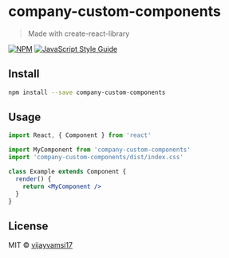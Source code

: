# company-custom-components

> Made with create-react-library

[![NPM](https://img.shields.io/npm/v/company-custom-components.svg)](https://www.npmjs.com/package/company-custom-components) [![JavaScript Style Guide](https://img.shields.io/badge/code_style-standard-brightgreen.svg)](https://standardjs.com)

## Install

```bash
npm install --save company-custom-components
```

## Usage

```jsx
import React, { Component } from 'react'

import MyComponent from 'company-custom-components'
import 'company-custom-components/dist/index.css'

class Example extends Component {
  render() {
    return <MyComponent />
  }
}
```

## License

MIT © [vijayvamsi17](https://github.com/vijayvamsi17)
